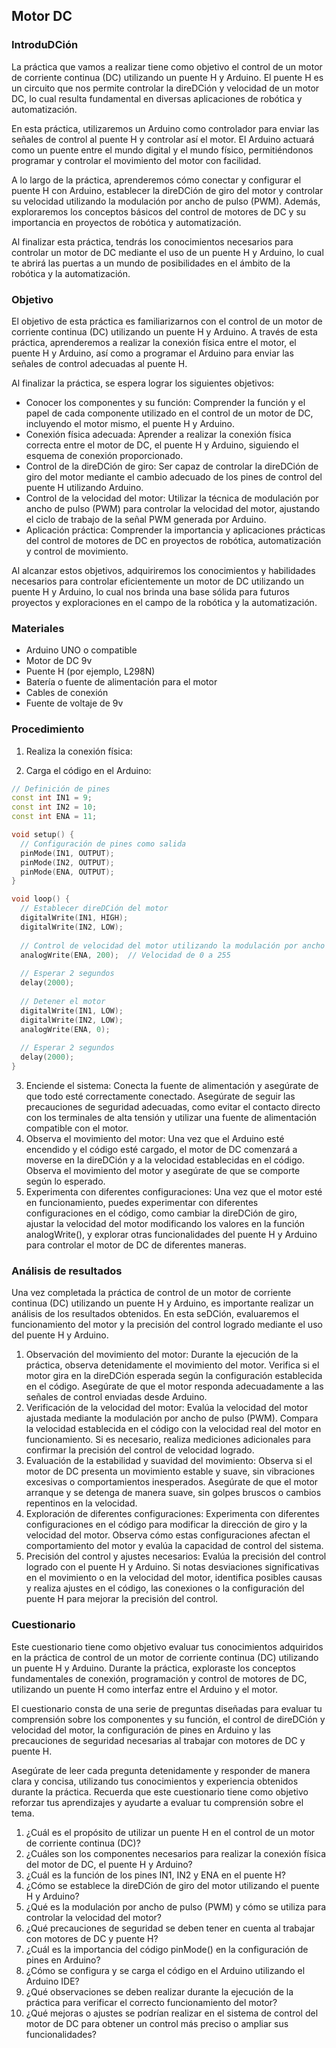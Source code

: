 ## Motor DC
### IntroduDCión

La práctica que vamos a realizar tiene como objetivo el control de un motor de corriente continua (DC) utilizando un puente H y Arduino. El puente H es un circuito que nos permite controlar la direDCión y velocidad de un motor DC, lo cual resulta fundamental en diversas aplicaciones de robótica y automatización.

En esta práctica, utilizaremos un Arduino como controlador para enviar las señales de control al puente H y controlar así el motor. El Arduino actuará como un puente entre el mundo digital y el mundo físico, permitiéndonos programar y controlar el movimiento del motor con facilidad.

A lo largo de la práctica, aprenderemos cómo conectar y configurar el puente H con Arduino, establecer la direDCión de giro del motor y controlar su velocidad utilizando la modulación por ancho de pulso (PWM). Además, exploraremos los conceptos básicos del control de motores de DC y su importancia en proyectos de robótica y automatización.

Al finalizar esta práctica, tendrás los conocimientos necesarios para controlar un motor de DC mediante el uso de un puente H y Arduino, lo cual te abrirá las puertas a un mundo de posibilidades en el ámbito de la robótica y la automatización.

### Objetivo 

El objetivo de esta práctica es familiarizarnos con el control de un motor de corriente continua (DC) utilizando un puente H y Arduino. A través de esta práctica, aprenderemos a realizar la conexión física entre el motor, el puente H y Arduino, así como a programar el Arduino para enviar las señales de control adecuadas al puente H.

Al finalizar la práctica, se espera lograr los siguientes objetivos:

- Conocer los componentes y su función: Comprender la función y el papel de cada componente utilizado en el control de un motor de DC, incluyendo el motor mismo, el puente H y Arduino.
- Conexión física adecuada: Aprender a realizar la conexión física correcta entre el motor de DC, el puente H y Arduino, siguiendo el esquema de conexión proporcionado.
- Control de la direDCión de giro: Ser capaz de controlar la direDCión de giro del motor mediante el cambio adecuado de los pines de control del puente H utilizando Arduino.
- Control de la velocidad del motor: Utilizar la técnica de modulación por ancho de pulso (PWM) para controlar la velocidad del motor, ajustando el ciclo de trabajo de la señal PWM generada por Arduino.
- Aplicación práctica: Comprender la importancia y aplicaciones prácticas del control de motores de DC en proyectos de robótica, automatización y control de movimiento.

Al alcanzar estos objetivos, adquiriremos los conocimientos y habilidades necesarios para controlar eficientemente un motor de DC utilizando un puente H y Arduino, lo cual nos brinda una base sólida para futuros proyectos y exploraciones en el campo de la robótica y la automatización.

### Materiales

- Arduino UNO o compatible
- Motor de DC 9v
- Puente H (por ejemplo, L298N)
- Batería o fuente de alimentación para el motor
- Cables de conexión
- Fuente de voltaje de 9v

### Procedimiento 


1. Realiza la conexión física:

2. Carga el código en el Arduino:

```cpp
// Definición de pines
const int IN1 = 9;
const int IN2 = 10;
const int ENA = 11;

void setup() {
  // Configuración de pines como salida
  pinMode(IN1, OUTPUT);
  pinMode(IN2, OUTPUT);
  pinMode(ENA, OUTPUT);
}

void loop() {
  // Establecer direDCión del motor
  digitalWrite(IN1, HIGH);
  digitalWrite(IN2, LOW);
  
  // Control de velocidad del motor utilizando la modulación por ancho de pulso (PWM)
  analogWrite(ENA, 200);  // Velocidad de 0 a 255
  
  // Esperar 2 segundos
  delay(2000);
  
  // Detener el motor
  digitalWrite(IN1, LOW);
  digitalWrite(IN2, LOW);
  analogWrite(ENA, 0);
  
  // Esperar 2 segundos
  delay(2000);
}
```

3. Enciende el sistema: Conecta la fuente de alimentación y asegúrate de que todo esté correctamente conectado. Asegúrate de seguir las precauciones de seguridad adecuadas, como evitar el contacto directo con los terminales de alta tensión y utilizar una fuente de alimentación compatible con el motor.
4. Observa el movimiento del motor: Una vez que el Arduino esté encendido y el código esté cargado, el motor de DC comenzará a moverse en la direDCión y a la velocidad establecidas en el código. Observa el movimiento del motor y asegúrate de que se comporte según lo esperado.
5. Experimenta con diferentes configuraciones: Una vez que el motor esté en funcionamiento, puedes experimentar con diferentes configuraciones en el código, como cambiar la direDCión de giro, ajustar la velocidad del motor modificando los valores en la función analogWrite(), y explorar otras funcionalidades del puente H y Arduino para controlar el motor de DC de diferentes maneras.

### Análisis de resultados

Una vez completada la práctica de control de un motor de corriente continua (DC) utilizando un puente H y Arduino, es importante realizar un análisis de los resultados obtenidos. En esta seDCión, evaluaremos el funcionamiento del motor y la precisión del control logrado mediante el uso del puente H y Arduino.

1. Observación del movimiento del motor: Durante la ejecución de la práctica, observa detenidamente el movimiento del motor. Verifica si el motor gira en la direDCión esperada según la configuración establecida en el código. Asegúrate de que el motor responda adecuadamente a las señales de control enviadas desde Arduino.
2. Verificación de la velocidad del motor: Evalúa la velocidad del motor ajustada mediante la modulación por ancho de pulso (PWM). Compara la velocidad establecida en el código con la velocidad real del motor en funcionamiento. Si es necesario, realiza mediciones adicionales para confirmar la precisión del control de velocidad logrado.
3. Evaluación de la estabilidad y suavidad del movimiento: Observa si el motor de DC presenta un movimiento estable y suave, sin vibraciones excesivas o comportamientos inesperados. Asegúrate de que el motor arranque y se detenga de manera suave, sin golpes bruscos o cambios repentinos en la velocidad.
4. Exploración de diferentes configuraciones: Experimenta con diferentes configuraciones en el código para modificar la dirección de giro y la velocidad del motor. Observa cómo estas configuraciones afectan el comportamiento del motor y evalúa la capacidad de control del sistema.
5. Precisión del control y ajustes necesarios: Evalúa la precisión del control logrado con el puente H y Arduino. Si notas desviaciones significativas en el movimiento o en la velocidad del motor, identifica posibles causas y realiza ajustes en el código, las conexiones o la configuración del puente H para mejorar la precisión del control.

### Cuestionario

Este cuestionario tiene como objetivo evaluar tus conocimientos adquiridos en la práctica de control de un motor de corriente continua (DC) utilizando un puente H y Arduino. Durante la práctica, exploraste los conceptos fundamentales de conexión, programación y control de motores de DC, utilizando un puente H como interfaz entre el Arduino y el motor.

El cuestionario consta de una serie de preguntas diseñadas para evaluar tu comprensión sobre los componentes y su función, el control de direDCión y velocidad del motor, la configuración de pines en Arduino y las precauciones de seguridad necesarias al trabajar con motores de DC y puente H.

Asegúrate de leer cada pregunta detenidamente y responder de manera clara y concisa, utilizando tus conocimientos y experiencia obtenidos durante la práctica. Recuerda que este cuestionario tiene como objetivo reforzar tus aprendizajes y ayudarte a evaluar tu comprensión sobre el tema.

1. ¿Cuál es el propósito de utilizar un puente H en el control de un motor de corriente continua (DC)?
2. ¿Cuáles son los componentes necesarios para realizar la conexión física del motor de DC, el puente H y Arduino?
3. ¿Cuál es la función de los pines IN1, IN2 y ENA en el puente H?
4. ¿Cómo se establece la direDCión de giro del motor utilizando el puente H y Arduino?
5. ¿Qué es la modulación por ancho de pulso (PWM) y cómo se utiliza para controlar la velocidad del motor?
6. ¿Qué precauciones de seguridad se deben tener en cuenta al trabajar con motores de DC y puente H?
7. ¿Cuál es la importancia del código pinMode() en la configuración de pines en Arduino?
8. ¿Cómo se configura y se carga el código en el Arduino utilizando el Arduino IDE?
9. ¿Qué observaciones se deben realizar durante la ejecución de la práctica para verificar el correcto funcionamiento del motor?
10. ¿Qué mejoras o ajustes se podrían realizar en el sistema de control del motor de DC para obtener un control más preciso o ampliar sus funcionalidades?